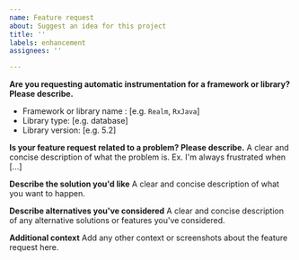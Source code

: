 ```yaml
---
name: Feature request
about: Suggest an idea for this project
title: ''
labels: enhancement
assignees: ''

---
```


**Are you requesting automatic instrumentation for a framework or library? Please describe.**
- Framework or library name : [e.g. `Realm`, `RxJava`]
- Library type: [e.g. database]
- Library version: [e.g. 5.2]

**Is your feature request related to a problem? Please describe.**
A clear and concise description of what the problem is. Ex. I'm always frustrated when [...]

**Describe the solution you'd like**
A clear and concise description of what you want to happen.

**Describe alternatives you've considered**
A clear and concise description of any alternative solutions or features you've considered.

**Additional context**
Add any other context or screenshots about the feature request here.
